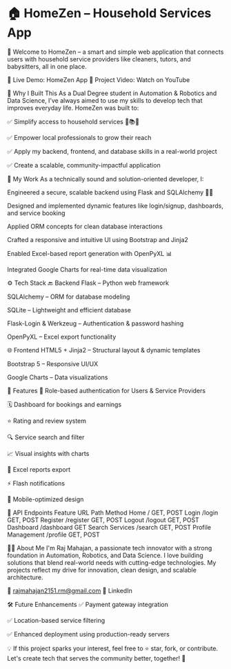 # 🏠 HomeZen – Household Services App
👋 Welcome to HomeZen – a smart and simple web application that connects users with household service providers like cleaners, tutors, and babysitters, all in one place.

🔗 Live Demo: HomeZen App
🎥 Project Video: Watch on YouTube

📌 Why I Built This
As a Dual Degree student in Automation & Robotics and Data Science, I’ve always aimed to use my skills to develop tech that improves everyday life. HomeZen was built to:

✅ Simplify access to household services 🧹📚👶

✅ Empower local professionals to grow their reach

✅ Apply my backend, frontend, and database skills in a real-world project

✅ Create a scalable, community-impactful application

🧠 My Work
As a technically sound and solution-oriented developer, I:

Engineered a secure, scalable backend using Flask and SQLAlchemy 🧑‍💻

Designed and implemented dynamic features like login/signup, dashboards, and service booking

Applied ORM concepts for clean database interactions

Crafted a responsive and intuitive UI using Bootstrap and Jinja2

Enabled Excel-based report generation with OpenPyXL 📊

Integrated Google Charts for real-time data visualization

⚙️ Tech Stack
🔙 Backend
Flask – Python web framework

SQLAlchemy – ORM for database modeling

SQLite – Lightweight and efficient database

Flask-Login & Werkzeug – Authentication & password hashing

OpenPyXL – Excel export functionality

🌐 Frontend
HTML5 + Jinja2 – Structural layout & dynamic templates

Bootstrap 5 – Responsive UI/UX

Google Charts – Data visualizations

📁 Features
👥 Role-based authentication for Users & Service Providers

🗓️ Dashboard for bookings and earnings

⭐ Rating and review system

🔍 Service search and filter

📈 Visual insights with charts

📄 Excel reports export

⚡ Flash notifications

📱 Mobile-optimized design

📡 API Endpoints
Feature	URL Path	Method
Home	/	GET, POST
Login	/login	GET, POST
Register	/register	GET, POST
Logout	/logout	GET, POST
Dashboard	/dashboard	GET
Search Services	/search	GET, POST
Profile Management	/profile	GET, POST

👨‍🎓 About Me
I'm Raj Mahajan, a passionate tech innovator with a strong foundation in Automation, Robotics, and Data Science. I love building solutions that blend real-world needs with cutting-edge technologies. My projects reflect my drive for innovation, clean design, and scalable architecture.

📧 rajmahajan2151.rm@gmail.com
🔗 LinkedIn

🛠️ Future Enhancements
✅ Payment gateway integration

✅ Location-based service filtering

✅ Enhanced deployment using production-ready servers

💡 If this project sparks your interest, feel free to ⭐ star, fork, or contribute. Let's create tech that serves the community better, together! 🌱
